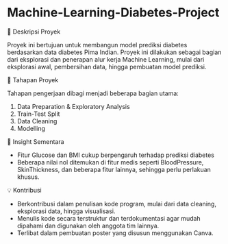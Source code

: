 # Machine-Learning-Diabetes-Project

📌 Deskripsi Proyek

Proyek ini bertujuan untuk membangun model prediksi diabetes berdasarkan data diabetes Pima Indian. Proyek ini dilakukan sebagai bagian dari eksplorasi dan penerapan alur kerja Machine Learning, mulai dari eksplorasi awal, pembersihan data, hingga pembuatan model prediksi.

🧪 Tahapan Proyek

Tahapan pengerjaan dibagi menjadi beberapa bagian utama:
1. Data Preparation & Exploratory Analysis
2. Train-Test Split
3. Data Cleaning
4. Modelling

🧠 Insight Sementara
- Fitur Glucose dan BMI cukup berpengaruh terhadap prediksi diabetes
- Beberapa nilai nol ditemukan di fitur medis seperti BloodPressure, SkinThickness, dan beberapa fitur lainnya, sehingga perlu perlakuan khusus.

💡 Kontribusi
- Berkontribusi dalam penulisan kode program, mulai dari data cleaning, eksplorasi data, hingga visualisasi.
- Menulis kode secara terstruktur dan terdokumentasi agar mudah dipahami dan digunakan oleh anggota tim lainnya.
- Terlibat dalam pembuatan poster yang disusun menggunakan Canva.

